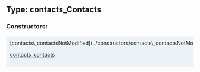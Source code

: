 ## Type: contacts\_Contacts  

### Constructors:

<style>
.container {
    width: auto;
    overflow-x: auto;
    white-space: nowrap;
    background: #ecf3f8;
    padding: 10px;
}
</style>
<div class="container">
[contacts\_contactsNotModified](../constructors/contacts\_contactsNotModified.md)  

[contacts\_contacts](../constructors/contacts\_contacts.md)  

</div>